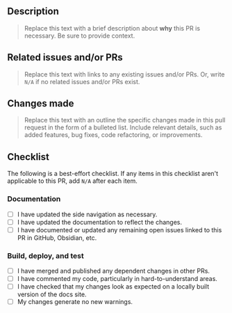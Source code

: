 ## Description

> Replace this text with a brief description about **why** this PR is necessary. Be sure to provide context.

## Related issues and/or PRs

> Replace this text with links to any existing issues and/or PRs. Or, write `N/A` if no related issues and/or PRs exist.

## Changes made

> Replace this text with an outline the specific changes made in this pull request in the form of a bulleted list. Include relevant details, such as added features, bug fixes, code refactoring, or improvements.

<h2 id="checklist">Checklist</h2>

The following is a best-effort checklist. If any items in this checklist aren't applicable to this PR, add `N/A` after each item.

### Documentation

- [ ] I have updated the side navigation as necessary.
- [ ] I have updated the documentation to reflect the changes.
- [ ] I have documented or updated any remaining open issues linked to this PR in GitHub, Obsidian, etc.

### Build, deploy, and test

- [ ] I have merged and published any dependent changes in other PRs.
- [ ] I have commented my code, particularly in hard-to-understand areas.
- [ ] I have checked that my changes look as expected on a locally built version of the docs site.
- [ ] My changes generate no new warnings.
